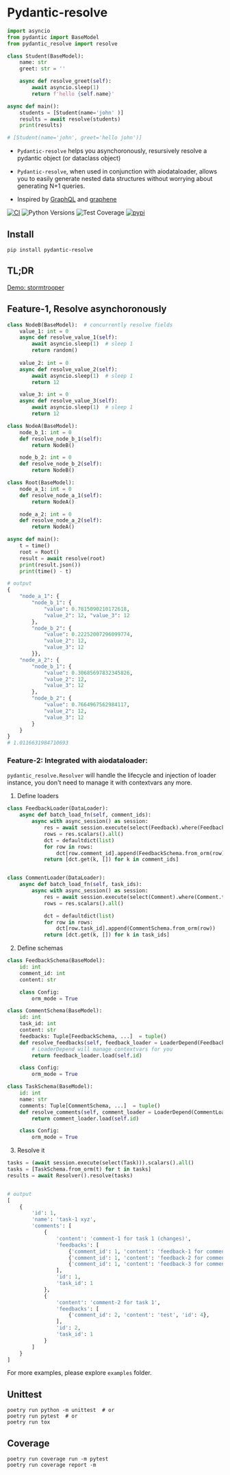 # Pydantic-resolve

```python
import asyncio
from pydantic import BaseModel
from pydantic_resolve import resolve

class Student(BaseModel):
    name: str
    greet: str = ''

    async def resolve_greet(self):
        await asyncio.sleep(1)
        return f'hello {self.name}'

async def main():
    students = [Student(name='john' )]
    results = await resolve(students)
    print(results)

# [Student(name='john', greet='hello john')]
```

- `Pydantic-resolve` helps you asynchoronously, resursively resolve a pydantic object (or dataclass object)

- `Pydantic-resolve`, when used in conjunction with aiodataloader, allows you to easily generate nested data structures without worrying about generating N+1 queries.

- Inspired by [GraphQL](https://graphql.org/) and [graphene](https://graphene-python.org/)

[![CI](https://github.com/allmonday/pydantic_resolve/actions/workflows/ci.yml/badge.svg)](https://github.com/allmonday/pydantic_resolve/actions/workflows/ci.yml)
![Python Versions](https://img.shields.io/pypi/pyversions/pydantic-resolve)
![Test Coverage](https://img.shields.io/endpoint?url=https://gist.githubusercontent.com/allmonday/6f1661c6310e1b31c9a10b0d09d52d11/raw/covbadge.json)
[![pypi](https://img.shields.io/pypi/v/pydantic-resolve.svg)](https://pypi.python.org/pypi/pydantic-resolve)

## Install

```shell
pip install pydantic-resolve
```


## TL;DR

[Demo: stormtrooper](https://github.com/allmonday/stormtrooper/blob/main/backend/app/entries/task/router.py#L24)

## Feature-1, Resolve asynchoronously

```python
class NodeB(BaseModel):  # concurrently resolve fields
    value_1: int = 0
    async def resolve_value_1(self):
        await asyncio.sleep(1)  # sleep 1
        return random()
    
    value_2: int = 0
    async def resolve_value_2(self):
        await asyncio.sleep(1)  # sleep 1
        return 12

    value_3: int = 0
    async def resolve_value_3(self):
        await asyncio.sleep(1)  # sleep 1
        return 12

class NodeA(BaseModel):
    node_b_1: int = 0
    def resolve_node_b_1(self):
        return NodeB()

    node_b_2: int = 0
    def resolve_node_b_2(self):
        return NodeB()

class Root(BaseModel):
    node_a_1: int = 0
    def resolve_node_a_1(self):
        return NodeA()

    node_a_2: int = 0
    def resolve_node_a_2(self):
        return NodeA()

async def main():
    t = time()
    root = Root()
    result = await resolve(root)
    print(result.json())
    print(time() - t)

# output
{
    "node_a_1": {
        "node_b_1": {
            "value": 0.7815090210172618,
            "value_2": 12, "value_3": 12
        },
        "node_b_2": {
            "value": 0.22252007296099774,
            "value_2": 12,
            "value_3": 12
        }}, 
    "node_a_2": {
        "node_b_1": {
            "value": 0.30685697832345826,
            "value_2": 12,
            "value_3": 12
        }, 
        "node_b_2": {
            "value": 0.7664967562984117,
            "value_2": 12,
            "value_3": 12
        }
    }
}
# 1.0116631984710693
```

### Feature-2: Integrated with aiodataloader:

`pydantic_resolve.Resolver` will handle the lifecycle and injection of loader instance, you don't need to manage it with contextvars any more.

1. Define loaders

```python
class FeedbackLoader(DataLoader):
    async def batch_load_fn(self, comment_ids):
        async with async_session() as session:
            res = await session.execute(select(Feedback).where(Feedback.comment_id.in_(comment_ids)))
            rows = res.scalars().all()
            dct = defaultdict(list)
            for row in rows:
                dct[row.comment_id].append(FeedbackSchema.from_orm(row))
            return [dct.get(k, []) for k in comment_ids]


class CommentLoader(DataLoader):
    async def batch_load_fn(self, task_ids):
        async with async_session() as session:
            res = await session.execute(select(Comment).where(Comment.task_id.in_(task_ids)))
            rows = res.scalars().all()

            dct = defaultdict(list)
            for row in rows:
                dct[row.task_id].append(CommentSchema.from_orm(row))
            return [dct.get(k, []) for k in task_ids]

```

2. Define schemas

```python
class FeedbackSchema(BaseModel):
    id: int
    comment_id: int
    content: str

    class Config:
        orm_mode = True

class CommentSchema(BaseModel):
    id: int
    task_id: int
    content: str
    feedbacks: Tuple[FeedbackSchema, ...]  = tuple()
    def resolve_feedbacks(self, feedback_loader = LoaderDepend(FeedbackLoader)):  
        # LoaderDepend will manage contextvars for you
        return feedback_loader.load(self.id)

    class Config:
        orm_mode = True

class TaskSchema(BaseModel):
    id: int
    name: str
    comments: Tuple[CommentSchema, ...]  = tuple()
    def resolve_comments(self, comment_loader = LoaderDepend(CommentLoader)):
        return comment_loader.load(self.id)

    class Config:
        orm_mode = True
```

3. Resolve it

```python
tasks = (await session.execute(select(Task))).scalars().all()
tasks = [TaskSchema.from_orm(t) for t in tasks]
results = await Resolver().resolve(tasks)


# output
[
    {
        'id': 1,
        'name': 'task-1 xyz',
        'comments': [
            {
                'content': 'comment-1 for task 1 (changes)',
                'feedbacks': [
                    {'comment_id': 1, 'content': 'feedback-1 for comment-1 (changes)', 'id': 1},
                    {'comment_id': 1, 'content': 'feedback-2 for comment-1', 'id': 2},
                    {'comment_id': 1, 'content': 'feedback-3 for comment-1', 'id': 3}
                ],
                'id': 1,
                'task_id': 1
            },
            {
                'content': 'comment-2 for task 1',
                'feedbacks': [
                    {'comment_id': 2, 'content': 'test', 'id': 4},
                ],
                'id': 2,
                'task_id': 1
            }
        ]
    }
]

```

For more examples, please explore `examples` folder.

## Unittest

```shell
poetry run python -m unittest  # or
poetry run pytest  # or
poetry run tox
```

## Coverage 

```shell
poetry run coverage run -m pytest
poetry run coverage report -m
```
